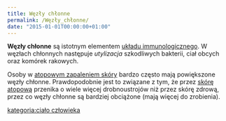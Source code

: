 ```yaml
---
title: Węzły chłonne
permalink: /Węzły_chłonne/
date: "2015-01-01T00:00:00+01:00"
---
```


**Węzły chłonne** są istotnym elementem [układu immunologicznego](/atopedia/układ_immunologiczny "wikilink"). W węzłach chłonnych następuje *utylizacja* szkodliwych bakterii, ciał obcych oraz komórek rakowych.

Osoby w [atopowym zapaleniem skóry](/atopedia/Atopowe_zapalenie_skóry "wikilink") bardzo często mają powiększone węzły chłonne. Prawdopodobnie jest to związane z tym, że przez [skórę atopową](/atopedia/Skóra_atopowa "wikilink") przenika o wiele więcej drobnoustrojów niż przez skórę zdrową, przez co węzły chłonne są bardziej obciążone (mają więcej do zrobienia).

[kategoria:ciało człowieka](/atopedia/kategoria:ciało_człowieka "wikilink")